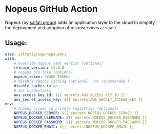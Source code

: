 # Nopeus GitHub Action

Nopeus (by [salfati.group](https://salfati.group)) adds an applicaiton layer to the cloud to simplify the deployment and adoption of microservices at scale.

## Usage:
```yaml
uses: salfatigroup/nopeus@v1
with:
    # override nopeus.yaml version (optional)
    release_version: v1.0.0
    # nopeus pro toke (optiona)
    nopeus_token: <YOUR TOKEN>
    # disable remote caching (optional. not recommended.)
    disable_cache: false
    # aws credentials
    aws_access_key_id: ${{ secrets.AWS_ACCESS_KEY_ID }}
    aws_secret_access_key: ${{ secrets.AWS_SECRET_ACCESS_KEY }}
env:
    # nopeus access to private registries (optional)
    NOPEUS_DOCKER_SERVER: ${{ secrets.NOPEUS_DOCKER_SERVER }}
    NOPEUS_DOCKER_USERNAME: ${{ secrets.NOPEUS_DOCKER_USERNAME }}
    NOPEUS_DOCKER_PASSWORD: ${{ secrets.NOPEUS_DOCKER_PASSWORD }}
    NOPEUS_DOCKER_EMAIL: ${{ secrets.NOPEUS_DOCKER_EMAIL }}
```
